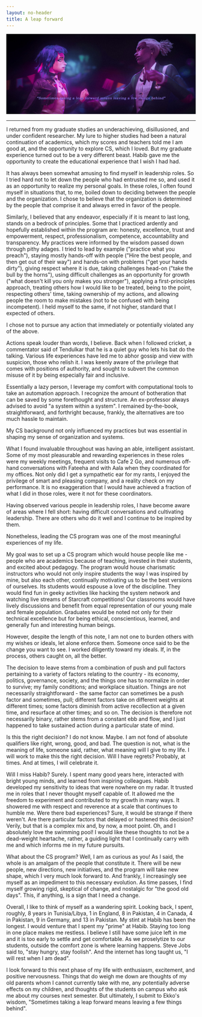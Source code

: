 ```yaml
---
layout: no-header
title: A leap forward
---
```

[![A scene from Ekko and Jinx's dance from Arcane Season 2](/assets/images/leap.jpg)](https://www.reddit.com/r/arcane/comments/1hcbji2/i_made_that_by_myself_from_two_frames_of_ekko/)

--------------------------------------------------
 
I returned from my graduate studies an underachieving, disillusioned, and under confident researcher. My lure to higher studies had been a natural continuation of academics, which my scores and teachers told me I am good at, and the opportunity to explore CS, which I loved. But my graduate experience turned out to be a very different beast. Habib gave me the opportunity to create the educational experience that I wish I had had.

It has always been somewhat amusing to find myself in leadership roles. So I tried hard not to let down the people who had entrusted me so, and used it as an opportunity to realize my personal goals. In these roles, I often found myself in situations that, to me, boiled down to deciding between the people and the organization. I chose to believe that the organization is determined by the people that comprise it and always erred in favor of the people.

Similarly, I believed that any endeavor, especially if it is meant to last long, stands on a bedrock of principles. Some that I practiced ardently and hopefully established within the program are: honesty, excellence, trust and empowerment, respect, professionalism, competence, accountability and transparency. My practices were informed by the wisdom passed down through pithy adages. I tried to lead by example ("practice what you preach"), staying mostly hands-off with people ("Hire the best people, and then get out of their way") and hands-on with problems ("get your hands dirty"), giving respect where it is due, taking challenges head-on ("take the bull by the horns"), using difficult challenges as an opportunity for growth ("what doesn't kill you only makes you stronger"), applying a first-principles approach, treating others how I would like to be treated, being to the point, respecting others' time, taking ownership of my actions, and allowing people the room to make mistakes (not to be confused with being incompetent). I held myself to the same, if not higher, standard that I expected of others.

I chose not to pursue any action that immediately or potentially violated any of the above.

Actions speak louder than words, I believe. Back when I followed cricket, a commentator said of Tendulkar that he is a quiet guy who lets his bat do the talking. Various life experiences have led me to abhor gossip and view with suspicion, those who relish it. I was keenly aware of the privilege that comes with positions of authority, and sought to subvert the common misuse of it by being especially fair and inclusive. 

Essentially a lazy person, I leverage my comfort with computational tools to take an automation approach. I recognize the amount of botheration that can be saved by some forethought and structure. An ex-professor always advised to avoid "a system within a system". I remained by-the-book, straightforward, and forthright because, frankly, the alternatives are too much hassle to maintain.

My CS background not only influenced my practices but was essential in shaping my sense of organization and systems.

What I found invaluable throughout was having an able, intelligent assistant. Some of my most pleasurable and rewarding experiences in these roles were my weekly meetings, frequent visits to Cafe 2 Go, and numerous off-hand conversations with Fateeha and with Aala when they coordinated for my offices. Not only did I get a sympathetic ear for my rants, I enjoyed the privilege of smart and pleasing company, and a reality check on my performance. It is no exaggeration that I would have achieved a fraction of what I did in those roles, were it not for these coordinators.

Having observed various people in leadership roles, I have become aware of areas where I fell short: having difficult conversations and cultivating leadership. There are others who do it well and I continue to be inspired by them.

Nonetheless, leading the CS program was one of the most meaningful experiences of my life.

My goal was to set up a CS program which would house people like me - people who are academics because of teaching, invested in their students, and excited about pedagogy. The program would house charismatic instructors who would not only inspire students the way I was inspired by mine, but also each other, continually motivating us to be the best versions of ourselves. Its students would espouse a love of the discipline. They would find fun in geeky activities like hacking the system network and watching live streams of Starcraft competitions! Our classrooms would have lively discussions and benefit from equal representation of our young male and female population. Graduates would be noted not only for their technical excellence but for being ethical, conscientious, learned, and generally fun and interesting human beings.

However, despite the length of this note, I am not one to burden others with my wishes or ideals, let alone enforce them. Someone once said to be the change you want to see. I worked diligently toward my ideals. If, in the process, others caught on, all the better.

The decision to leave stems from a combination of push and pull factors pertaining to a variety of factors relating to the country - its economy, politics, governance, society, and the things one has to normalize in order to survive; my family conditions; and workplace situation. Things are not necessarily straightforward - the same factor can sometimes be a push factor and sometimes, pull; different factors take on different weights at different times; some factors diminish from active recollection at a given time, and resurface at other times; and so on. The decision is therefore not necessarily binary, rather stems from a constant ebb and flow, and I just happened to take sustained action during a particular state of mind.

Is this the right decision? I do not know. Maybe. I am not fond of absolute qualifiers like right, wrong, good, and bad. The question is not, what is the meaning of life, someone said, rather, what meaning will I give to my life. I will work to make this the right decision. Will I have regrets? Probably, at times. And at times, I will celebrate it.

Will I miss Habib? Surely. I spent many good years here, interacted with bright young minds, and learned from inspiring colleagues. Habib developed my sensitivity to ideas that were nowhere on my radar. It trusted me in roles that I never thought myself capable of. It allowed me the freedom to experiment and contributed to my growth in many ways. It showered me with respect and reverence at a scale that continues to humble me. Were there bad experiences? Sure, it would be strange if there weren't. Are there particular factors that delayed or hastened this decision? Verily, but that is a complex mix and, by now, a moot point. Oh, and I absolutely love the swimming pool! I would like these thoughts to not be a dead-weight heartache, rather, a guiding light that I continually carry with me and which informs me in my future pursuits.

What about the CS program? Well, I am as curious as you! As I said, the whole is an amalgam of the people that constitute it. There will be new people, new directions, new initiatives, and the program will take new shape, which I very much look forward to. And frankly, I increasingly see myself as an impediment to this necessary evolution. As time passes, I find myself growing rigid, skeptical of change, and nostalgic for "the good old days". This, if anything, is a sign that I need a change.

Overall, I like to think of myself as a wandering spirit. Looking back, I spent, roughly, 8 years in Tunisia/Libya, 1 in England, 8 in Pakistan, 4 in Canada, 4 in Pakistan, 9 in Germany, and 13 in Pakistan. My stint at Habib has been the longest. I would venture that I spent my "prime" at Habib. Staying too long in one place makes me restless. I believe I still have some juice left in me and it is too early to settle and get comfortable. As we proselytize to our students, outside the comfort zone is where learning happens. Steve Jobs said to, "stay hungry, stay foolish". And the internet has long taught us, "I will rest when I am dead".

I look forward to this next phase of my life with enthusiasm, excitement, and positive nervousness. Things that do weigh me down are thoughts of my old parents whom I cannot currently take with me, any potentially adverse effects on my children, and thoughts of the students on campus who ask me about my courses next semester. But ultimately, I submit to Ekko's wisdom, "Sometimes taking a leap forward means leaving a few things behind".
